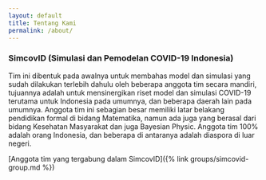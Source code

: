 ```yaml
---
layout: default
title: Tentang Kami
permalink: /about/
---
```


### SimcovID (Simulasi dan Pemodelan COVID-19 Indonesia)

Tim ini dibentuk pada awalnya untuk membahas model dan simulasi yang sudah dilakukan terlebih dahulu oleh beberapa anggota tim secara mandiri, tujuannya adalah untuk mensinergikan riset model dan simulasi COVID-19 terutama untuk Indonesia pada umumnya, dan beberapa daerah lain pada umumnya. Anggota tim ini sebagian besar memiliki latar belakang pendidikan formal di bidang Matematika, namun ada juga yang berasal dari bidang Kesehatan Masyarakat dan juga Bayesian Physic. Anggota tim 100% adalah orang Indonesia, dan beberapa di antaranya adalah diaspora di luar negeri.

[Anggota tim yang tergabung dalam SimcovID]({% link groups/simcovid-group.md %})